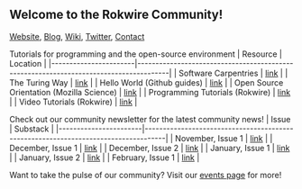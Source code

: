 ## Welcome to the Rokwire Community!

[Website](https://rokwirecommunity.web.illinois.edu/), [Blog](https://publish.illinois.edu/bradly-alicea/), [Wiki](https://github.com/rokwire/rokwire-community/wiki), [Twitter](http://www.twitter.com/RokwireC/), [Contact](mailto:balicea@illinois.edu)

Tutorials for programming and the open-source environment
| Resource              | Location                                                                              |
|-----------------------|---------------------------------------------------------------------------------------|
| Software Carpentries  | [link](http://www.github.com/swcarpentry/swcarpentry)                                 |
| The Turing Way        | [link](https://github.com/alan-turing-institute/the-turing-way/blob/master/README.md) |
| Hello World (Github guides) | [link](https://guides.github.com/activities/hello-world/)                       |
| Open Source Orientation (Mozilla Science) | [link](https://mozillascience.github.io/study-group-orientation/index.html)  |
| Programming Tutorials (Rokwire) | [link](https://github.com/rokwire/rokwire-community/wiki/Programming-Tutorials)       |
| Video Tutorials  (Rokwire)     | [link](https://github.com/rokwire/rokwire-community/wiki/Video-Tutorials)             |


Check out our community newsletter for the latest community news!
| Issue                 | Substack                                                                           |
|-----------------------|------------------------------------------------------------------------------------|
| November, Issue 1     | [link](https://rokwirecommunity.substack.com/p/rokwire-community-news)             |
| December, Issue 1     | [link](https://rokwirecommunity.substack.com/p/rokwire-community-news-november1)   |
| December, Issue 2     | [link](https://rokwirecommunity.substack.com/p/rokwire-community-news-december-2)       |
| January, Issue 1      | [link](https://rokwirecommunity.substack.com/p/rokwire-community-newsletter-january)       |
| January, Issue 2      | [link](https://rokwirecommunity.substack.com/p/rokwire-community-newsletter-january-c47)   |
| February, Issue 1     | [link](https://rokwirecommunity.substack.com/publish/post/31686281)                |

Want to take the pulse of our community? Visit our [events page](https://rokwirecommunity.web.illinois.edu/events.html) for more!
